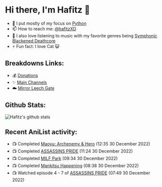 # Hi there, I'm Hafitz 👋
- 🐍 I put mostly of my focus on [Python](https://python.org)
- 📫 How to reach me: [@hafitzXD](https://t.me/hafitzXD)
- 🎵 I also love listening to music with my favorite genres being [Symphonic Blackened Deathcore](https://youtu.be/qyYmS_iBcy4)
- ⚡ Fun fact: I love Cat 😺

## Breakdowns Links:
- 💰 [Donations](https://t.me/TheBreakdowns/2)
- ✨ [Main Channels](https://t.me/TheBreakdowns)
- ☁️ [Mirror Leech Gate](https://t.me/BreakdownsGate)

## Github Stats:
![Hafitz's github stats](https://github-readme-stats.vercel.app/api?username=breakdowns&show_icons=true&count_private=true&bg_color=00000000&text_color=777)

## Recent AniList activity:
<!-- ANILIST_ACTIVITY:start -->

-   📺 Completed [Maoyu: Archenemy & Hero](https://anilist.co/anime/14833) (12:35 30 December 2022)
-   📺 Completed [ASSASSINS PRIDE](https://anilist.co/anime/104722) (11:24 30 December 2022)
-   📺 Completed [MILF Park](https://anilist.co/anime/100288) (09:34 30 December 2022)
-   📺 Completed [Mankitsu Happening](https://anilist.co/anime/21222) (08:38 30 December 2022)
-   📺 Watched episode 4 - 7 of [ASSASSINS PRIDE](https://anilist.co/anime/104722) (07:49 30 December 2022)

<!-- ANILIST_ACTIVITY:end -->
